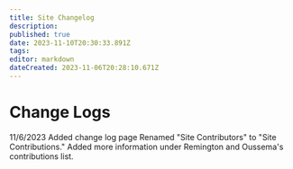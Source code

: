 ```yaml
---
title: Site Changelog
description: 
published: true
date: 2023-11-10T20:30:33.891Z
tags: 
editor: markdown
dateCreated: 2023-11-06T20:28:10.671Z
---
```


# Change Logs
11/6/2023
Added change log page
Renamed "Site Contributors" to "Site Contributions." 
Added more information under Remington and Oussema's contributions list. 